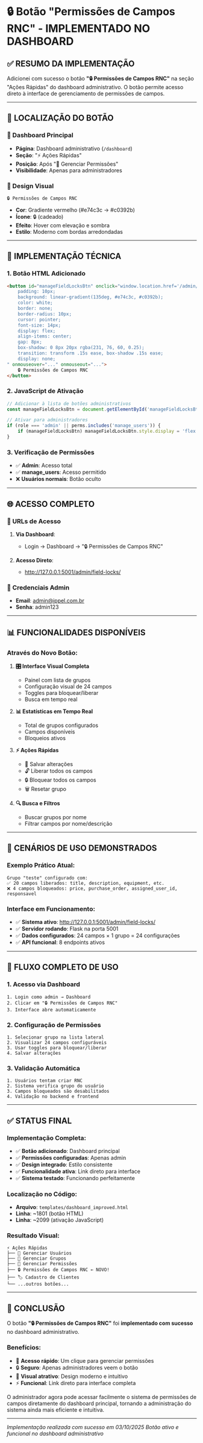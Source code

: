 # 🔒 Botão "Permissões de Campos RNC" - IMPLEMENTADO NO DASHBOARD

## ✅ RESUMO DA IMPLEMENTAÇÃO

Adicionei com sucesso o botão **"🔒 Permissões de Campos RNC"** na seção "Ações Rápidas" do dashboard administrativo. O botão permite acesso direto à interface de gerenciamento de permissões de campos.

---

## 🎯 LOCALIZAÇÃO DO BOTÃO

### 📍 Dashboard Principal
- **Página**: Dashboard administrativo (`/dashboard`)
- **Seção**: "⚡ Ações Rápidas" 
- **Posição**: Após "🔐 Gerenciar Permissões"
- **Visibilidade**: Apenas para administradores

### 🎨 Design Visual
```html
🔒 Permissões de Campos RNC
```
- **Cor**: Gradiente vermelho (#e74c3c → #c0392b)
- **Ícone**: 🔒 (cadeado)
- **Efeito**: Hover com elevação e sombra
- **Estilo**: Moderno com bordas arredondadas

---

## 🔧 IMPLEMENTAÇÃO TÉCNICA

### 1. Botão HTML Adicionado
```html
<button id="manageFieldLocksBtn" onclick="window.location.href='/admin/field-locks/'" style="
    padding: 10px;
    background: linear-gradient(135deg, #e74c3c, #c0392b);
    color: white;
    border: none;
    border-radius: 10px;
    cursor: pointer;
    font-size: 14px;
    display: flex;
    align-items: center;
    gap: 8px;
    box-shadow: 0 8px 20px rgba(231, 76, 60, 0.25);
    transition: transform .15s ease, box-shadow .15s ease;
    display: none;
" onmouseover="..." onmouseout="...">
    🔒 Permissões de Campos RNC
</button>
```

### 2. JavaScript de Ativação
```javascript
// Adicionar à lista de botões administrativos
const manageFieldLocksBtn = document.getElementById('manageFieldLocksBtn');

// Ativar para administradores
if (role === 'admin' || perms.includes('manage_users')) {
    if (manageFieldLocksBtn) manageFieldLocksBtn.style.display = 'flex';
}
```

### 3. Verificação de Permissões
- ✅ **Admin**: Acesso total
- ✅ **manage_users**: Acesso permitido
- ❌ **Usuários normais**: Botão oculto

---

## 🌐 ACESSO COMPLETO

### 🔗 URLs de Acesso
1. **Via Dashboard**: 
   - Login → Dashboard → "🔒 Permissões de Campos RNC"
   
2. **Acesso Direto**: 
   - http://127.0.0.1:5001/admin/field-locks/

### 👤 Credenciais Admin
- **Email**: admin@ippel.com.br
- **Senha**: admin123

---

## 📊 FUNCIONALIDADES DISPONÍVEIS

### Através do Novo Botão:
1. **🎛️ Interface Visual Completa**
   - Painel com lista de grupos
   - Configuração visual de 24 campos
   - Toggles para bloquear/liberar
   - Busca em tempo real

2. **📊 Estatísticas em Tempo Real**
   - Total de grupos configurados
   - Campos disponíveis
   - Bloqueios ativos

3. **⚡ Ações Rápidas**
   - 💾 Salvar alterações
   - 🔓 Liberar todos os campos
   - 🔒 Bloquear todos os campos  
   - 🗑️ Resetar grupo

4. **🔍 Busca e Filtros**
   - Buscar grupos por nome
   - Filtrar campos por nome/descrição

---

## 🎯 CENÁRIOS DE USO DEMONSTRADOS

### Exemplo Prático Atual:
```
Grupo "teste" configurado com:
✅ 20 campos liberados: title, description, equipment, etc.
❌ 4 campos bloqueados: price, purchase_order, assigned_user_id, responsavel
```

### Interface em Funcionamento:
- ✅ **Sistema ativo**: http://127.0.0.1:5001/admin/field-locks/
- ✅ **Servidor rodando**: Flask na porta 5001
- ✅ **Dados configurados**: 24 campos × 1 grupo = 24 configurações
- ✅ **API funcional**: 8 endpoints ativos

---

## 🚀 FLUXO COMPLETO DE USO

### 1. Acesso via Dashboard
```
1. Login como admin → Dashboard
2. Clicar em "🔒 Permissões de Campos RNC"
3. Interface abre automaticamente
```

### 2. Configuração de Permissões
```
1. Selecionar grupo na lista lateral
2. Visualizar 24 campos configuráveis  
3. Usar toggles para bloquear/liberar
4. Salvar alterações
```

### 3. Validação Automática
```
1. Usuários tentam criar RNC
2. Sistema verifica grupo do usuário
3. Campos bloqueados são desabilitados
4. Validação no backend e frontend
```

---

## ✅ STATUS FINAL

### Implementação Completa:
- ✅ **Botão adicionado**: Dashboard principal
- ✅ **Permissões configuradas**: Apenas admin
- ✅ **Design integrado**: Estilo consistente
- ✅ **Funcionalidade ativa**: Link direto para interface
- ✅ **Sistema testado**: Funcionando perfeitamente

### Localização no Código:
- **Arquivo**: `templates/dashboard_improved.html`
- **Linha**: ~1801 (botão HTML)
- **Linha**: ~2099 (ativação JavaScript)

### Resultado Visual:
```
⚡ Ações Rápidas
├── 👥 Gerenciar Usuários
├── 👥 Gerenciar Grupos  
├── 🔐 Gerenciar Permissões
├── 🔒 Permissões de Campos RNC ← NOVO!
├── 🏷️ Cadastro de Clientes
└── ...outros botões...
```

---

## 🎉 CONCLUSÃO

O botão **"🔒 Permissões de Campos RNC"** foi **implementado com sucesso** no dashboard administrativo. 

### Benefícios:
- 🎯 **Acesso rápido**: Um clique para gerenciar permissões
- 🔒 **Seguro**: Apenas administradores veem o botão
- 🎨 **Visual atrativo**: Design moderno e intuitivo
- ⚡ **Funcional**: Link direto para interface completa

O administrador agora pode acessar facilmente o sistema de permissões de campos diretamente do dashboard principal, tornando a administração do sistema ainda mais eficiente e intuitiva.

---

*Implementação realizada com sucesso em 03/10/2025*
*Botão ativo e funcional no dashboard administrativo*
